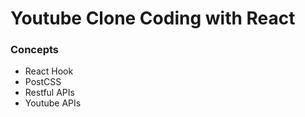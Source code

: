 # Youtube Clone Coding with React

### Concepts
* React Hook
* PostCSS
* Restful APIs
* Youtube APIs
